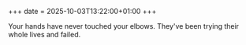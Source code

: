 +++
date = 2025-10-03T13:22:00+01:00
+++

Your hands have never touched your elbows. They've been trying their whole lives and failed.
